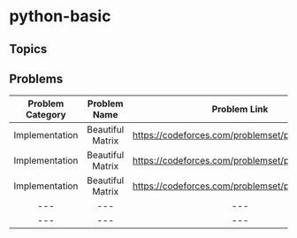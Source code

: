 # python-basic

## Topics

## Problems

| Problem Category | Problem Name     | Problem Link                                    | Difficulty Level |
| :---: | :---: | :---: | :---: |
| Implementation   | Beautiful Matrix | https://codeforces.com/problemset/problem/263/A | 1                |
| Implementation   | Beautiful Matrix | https://codeforces.com/problemset/problem/263/A | 1                |
| Implementation   | Beautiful Matrix | https://codeforces.com/problemset/problem/263/A | 1                |
| --- | --- | --- | --- |
| --- | --- | --- | --- |
